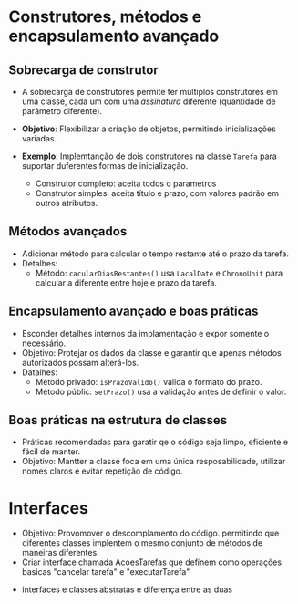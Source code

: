 # Construtores, métodos e encapsulamento avançado

## Sobrecarga de construtor

* A sobrecarga de construtores permite ter múltiplos construtores em uma classe, cada um com uma _assinatura_ diferente (quantidade de parâmetro diferente).

* **Objetivo**: Flexibilizar a criação de objetos, permitindo inicializações variadas.

* **Exemplo**: Implemtanção de dois construtores na classe `Tarefa` para suportar duferentes formas de inicialização.
    * Construtor completo: aceita todos o parametros
    * Construtor simples: aceita título e prazo, com valores padrão em outros atributos.

## Métodos avançados

* Adicionar método para calcular o tempo restante até o prazo da tarefa.
* Detalhes:
    * Método: `cacularDiasRestantes()` usa `LacalDate` e `ChronoUnit` para calcular a diferente entre hoje e prazo da tarefa.

## Encapsulamento avançado e boas práticas

* Esconder detalhes internos da implamentação e expor somente o necessário.
* Objetivo: Protejar os dados da classe e garantir que apenas métodos autorizados possam alterá-los.
* Datalhes:
    * Método privado: `isPrazoValido()` valida o formato do prazo.
    * Método públic: `setPrazo()` usa a validação antes de definir o valor.

## Boas práticas na estrutura de classes
* Práticas recomendadas para garatir qe o código seja limpo, eficiente e fácil de manter.
* Objetivo: Mantter a classe foca em uma única resposabilidade, utilizar nomes claros e evitar repetição de código.
# Interfaces 
* Objetivo: Provomover o descomplamento do código. permitindo que diferentes classes implentem o mesmo conjunto de métodos de maneiras diferentes.
* Criar interface chamada AcoesTarefas que definem como operações basicas "cancelar tarefa" e "executarTarefa" 
- interfaces e classes abstratas
e diferença entre as duas